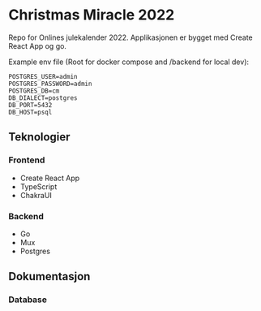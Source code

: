 # Christmas Miracle 2022

Repo for Onlines julekalender 2022. Applikasjonen er bygget med Create React App og go.

Example env file (Root for docker compose and /backend for local dev):

```env
POSTGRES_USER=admin
POSTGRES_PASSWORD=admin
POSTGRES_DB=cm
DB_DIALECT=postgres
DB_PORT=5432
DB_HOST=psql
```

## Teknologier

### Frontend

- Create React App
- TypeScript
- ChakraUI

### Backend

- Go
- Mux
- Postgres

## Dokumentasjon

### Database

